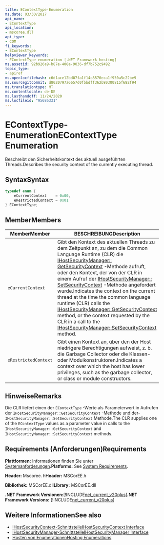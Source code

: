 ```yaml
---
title: EContextType-Enumeration
ms.date: 03/30/2017
api_name:
- EContextType
api_location:
- mscoree.dll
api_type:
- COM
f1_keywords:
- EContextType
helpviewer_keywords:
- EContextType enumeration [.NET Framework hosting]
ms.assetid: 92b926a9-b87e-408a-9036-df7b752c9492
topic_type:
- apiref
ms.openlocfilehash: c6d1ace12bd07fa1f14c8570eca1f950a5c22be9
ms.sourcegitcommit: d8020797a6657d0fbbdff362b80300815f682f94
ms.translationtype: MT
ms.contentlocale: de-DE
ms.lasthandoff: 11/24/2020
ms.locfileid: "95686331"
---
```

# <a name="econtexttype-enumeration"></a><span data-ttu-id="12495-102">EContextType-Enumeration</span><span class="sxs-lookup"><span data-stu-id="12495-102">EContextType Enumeration</span></span>

<span data-ttu-id="12495-103">Beschreibt den Sicherheitskontext des aktuell ausgeführten Threads.</span><span class="sxs-lookup"><span data-stu-id="12495-103">Describes the security context of the currently executing thread.</span></span>  
  
## <a name="syntax"></a><span data-ttu-id="12495-104">Syntax</span><span class="sxs-lookup"><span data-stu-id="12495-104">Syntax</span></span>  
  
```cpp  
typedef enum {  
    eCurrentContext    = 0x00,  
    eRestrictedContext = 0x01  
} EContextType;  
```  
  
## <a name="members"></a><span data-ttu-id="12495-105">Member</span><span class="sxs-lookup"><span data-stu-id="12495-105">Members</span></span>  
  
|<span data-ttu-id="12495-106">Member</span><span class="sxs-lookup"><span data-stu-id="12495-106">Member</span></span>|<span data-ttu-id="12495-107">BESCHREIBUNG</span><span class="sxs-lookup"><span data-stu-id="12495-107">Description</span></span>|  
|------------|-----------------|  
|`eCurrentContext`|<span data-ttu-id="12495-108">Gibt den Kontext des aktuellen Threads zu dem Zeitpunkt an, zu dem die Common Language Runtime (CLR) die [IHostSecurityManager:: GetSecurityContext](ihostsecuritymanager-getsecuritycontext-method.md) -Methode aufruft, oder den Kontext, der von der CLR in einem Aufruf der [IHostSecurityManager:: SetSecurityContext](ihostsecuritymanager-setsecuritycontext-method.md) -Methode angefordert wurde.</span><span class="sxs-lookup"><span data-stu-id="12495-108">Indicates the context on the current thread at the time the common language runtime (CLR) calls the [IHostSecurityManager::GetSecurityContext](ihostsecuritymanager-getsecuritycontext-method.md) method, or the context requested by the CLR in a call to the [IHostSecurityManager::SetSecurityContext](ihostsecuritymanager-setsecuritycontext-method.md) method.</span></span>|  
|`eRestrictedContext`|<span data-ttu-id="12495-109">Gibt einen Kontext an, über den der Host niedrigere Berechtigungen aufweist, z. b. die Garbage Collector oder die Klassen-oder Modulkonstruktoren.</span><span class="sxs-lookup"><span data-stu-id="12495-109">Indicates a context over which the host has lower privileges, such as the garbage collector, or class or module constructors.</span></span>|  
  
## <a name="remarks"></a><span data-ttu-id="12495-110">Hinweise</span><span class="sxs-lookup"><span data-stu-id="12495-110">Remarks</span></span>  

 <span data-ttu-id="12495-111">Die CLR liefert einen der `EContextType` -Werte als Parameterwert in Aufrufen der `IHostSecurityManager::GetSecurityContext` -Methode und der- `IHostSecurityManager::SetSecurityContext` Methode.</span><span class="sxs-lookup"><span data-stu-id="12495-111">The CLR supplies one of the `EContextType` values as a parameter value in calls to the `IHostSecurityManager::GetSecurityContext` and `IHostSecurityManager::SetSecurityContext` methods.</span></span>  
  
## <a name="requirements"></a><span data-ttu-id="12495-112">Requirements (Anforderungen)</span><span class="sxs-lookup"><span data-stu-id="12495-112">Requirements</span></span>  

 <span data-ttu-id="12495-113">**Plattformen:** Informationen finden Sie unter [Systemanforderungen](../../get-started/system-requirements.md).</span><span class="sxs-lookup"><span data-stu-id="12495-113">**Platforms:** See [System Requirements](../../get-started/system-requirements.md).</span></span>  
  
 <span data-ttu-id="12495-114">**Header:** Mscoree. h</span><span class="sxs-lookup"><span data-stu-id="12495-114">**Header:** MSCorEE.h</span></span>  
  
 <span data-ttu-id="12495-115">**Bibliothek:** MSCorEE.dll</span><span class="sxs-lookup"><span data-stu-id="12495-115">**Library:** MSCorEE.dll</span></span>  
  
 <span data-ttu-id="12495-116">**.NET Framework Versionen:**[!INCLUDE[net_current_v20plus](../../../../includes/net-current-v20plus-md.md)]</span><span class="sxs-lookup"><span data-stu-id="12495-116">**.NET Framework Versions:** [!INCLUDE[net_current_v20plus](../../../../includes/net-current-v20plus-md.md)]</span></span>  
  
## <a name="see-also"></a><span data-ttu-id="12495-117">Weitere Informationen</span><span class="sxs-lookup"><span data-stu-id="12495-117">See also</span></span>

- [<span data-ttu-id="12495-118">IHostSecurityContext-Schnittstelle</span><span class="sxs-lookup"><span data-stu-id="12495-118">IHostSecurityContext Interface</span></span>](ihostsecuritycontext-interface.md)
- [<span data-ttu-id="12495-119">IHostSecurityManager-Schnittstelle</span><span class="sxs-lookup"><span data-stu-id="12495-119">IHostSecurityManager Interface</span></span>](ihostsecuritymanager-interface.md)
- [<span data-ttu-id="12495-120">Hosten von Enumerationen</span><span class="sxs-lookup"><span data-stu-id="12495-120">Hosting Enumerations</span></span>](hosting-enumerations.md)
